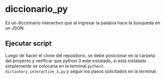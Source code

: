 # diccionario_py 
Es un diccionario interactivo que al ingresar la palabra hace la búsqueda en un JSON

## Ejecutar script
Luego de hacer el clone del repositorio, se debe posicionar en la carpeta del proyecto y verificar que python 3 este instalado,
si esta instalado simplemente se colocaria en la terminal `python3 dictionary_interactive_3.py` y seguir los pasos solicitados en la terminal.
